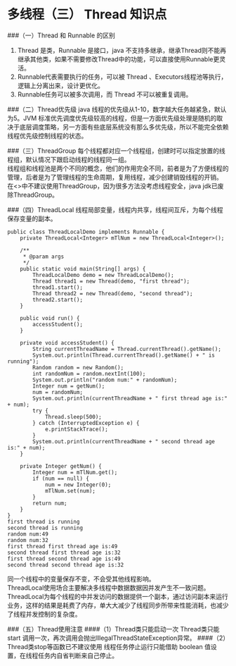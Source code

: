 多线程（三） Thread 知识点
===
###（一）Thread 和 Runnable 的区别
1. Thread 是类，Runnable 是接口，java 不支持多继承，继承Thread则不能再继承其他类，如果不需要修改Thread中的功能，可以直接使用Runnable更灵活。  
2. Runnable代表需要执行的任务，可以被 Thread 、Executors线程池等执行，逻辑上分离出来，设计更优化。
3. Runnable任务可以被多次调用，而 Thread 不可以被重复调用。

###（二）Thread优先级
java 线程的优先级从1-10，数字越大任务越紧急，默认为5。JVM 标准优先调度优先级较高的线程，但是一方面优先级处理是随机的取决于底层调度策略，另一方面有些底层系统没有那么多优先级，所以不能完全依赖线程优先级控制线程的状态。

###（三）ThreadGroup
每个线程都对应一个线程组，创建时可以指定放置的线程组，默认情况下跟启动线程的线程同一组。  
线程组和线程池是两个不同的概念，他们的作用完全不同，前者是为了方便线程的管理，后者是为了管理线程的生命周期，复用线程，减少创建销毁线程的开销。  
在<<Effective Java>>中不建议使用ThreadGroup，因为很多方法没考虑线程安全，java jdk已废除ThreadGroup。

###（四）ThreadLocal
线程局部变量，线程内共享，线程间互斥，为每个线程保存变量的副本。

	public class ThreadLocalDemo implements Runnable {
		private ThreadLocal<Integer> mTlNum = new ThreadLocal<Integer>();
	
		/**
		 * @param args
		 */
		public static void main(String[] args) {
			ThreadLocalDemo demo = new ThreadLocalDemo();
			Thread thread1 = new Thread(demo, "first thread");
			thread1.start();
			Thread thread2 = new Thread(demo, "second thread");
			thread2.start();
		}
	
		public void run() {
			accessStudent();
		}
	
		private void accessStudent() {
			String currentThreadName = Thread.currentThread().getName();
			System.out.println(Thread.currentThread().getName() + " is running");
			Random random = new Random();
			int randomNum = random.nextInt(100);
			System.out.println("random num:" + randomNum);
			Integer num = getNum();
			num = randomNum;
			System.out.println(currentThreadName + " first thread age is:" + num);
			try {
				Thread.sleep(500);
			} catch (InterruptedException e) {
				e.printStackTrace();
			}
			System.out.println(currentThreadName + " second thread age is:" + num);
		}
	
		private Integer getNum() {
			Integer num = mTlNum.get();
			if (num == null) {
				num = new Integer(0);
				mTlNum.set(num);
			}
			return num;
		}
	}
	first thread is running
	second thread is running
	random num:49
	random num:32
	first thread first thread age is:49
	second thread first thread age is:32
	first thread second thread age is:49
	second thread second thread age is:32
同一个线程中的变量保存不变，不会受其他线程影响。  
ThreadLocal使用场合主要解决多线程中数据数据因并发产生不一致问题。ThreadLocal为每个线程的中并发访问的数据提供一个副本，通过访问副本来运行业务，这样的结果是耗费了内存，单大大减少了线程同步所带来性能消耗，也减少了线程并发控制的复杂度。

###（五）Thread使用注意
####（1）Thread类只能启动一次
Thread类只能 start 调用一次，再次调用会抛出IllegalThreadStateException异常。
####（2）Thread类stop等函数已不建议使用
线程任务停止运行只能借助 boolean 值设置，在线程任务内自省判断来自己停止。